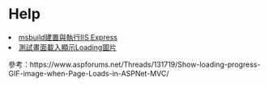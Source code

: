 # Help

<lu>
  <li><a href="https://github.com/ayyday/Help/tree/master/dotnet/build">msbuild建置與執行IIS Express</a></li>
  <li><a href="https://github.com/ayyday/Help/tree/master/dotnet/PageLoad">測試畫面載入顯示Loading圖片</a>
      <p>參考：https://www.aspforums.net/Threads/131719/Show-loading-progress-GIF-image-when-Page-Loads-in-ASPNet-MVC/</p>
  </li>
</lu>
